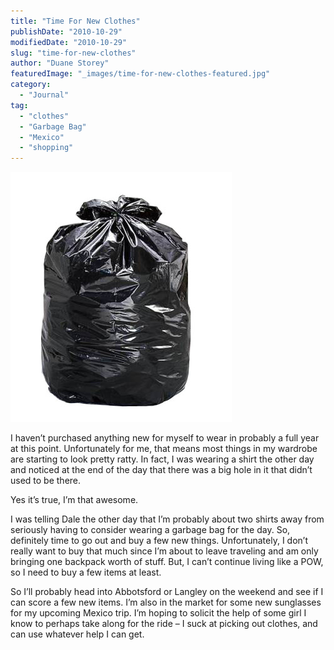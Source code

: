 ```yaml
---
title: "Time For New Clothes"
publishDate: "2010-10-29"
modifiedDate: "2010-10-29"
slug: "time-for-new-clothes"
author: "Duane Storey"
featuredImage: "_images/time-for-new-clothes-featured.jpg"
category:
  - "Journal"
tag:
  - "clothes"
  - "Garbage Bag"
  - "Mexico"
  - "shopping"
---
```


[![](_images/time-for-new-clothes-1.jpg "Garbage Bag")](http://www.migratorynerd.com/wordpress/wp-content/uploads/2010/10/garbage-bag.jpg)

I haven’t purchased anything new for myself to wear in probably a full year at this point. Unfortunately for me, that means most things in my wardrobe are starting to look pretty ratty. In fact, I was wearing a shirt the other day and noticed at the end of the day that there was a big hole in it that didn’t used to be there.

Yes it’s true, I’m that awesome.

I was telling Dale the other day that I’m probably about two shirts away from seriously having to consider wearing a garbage bag for the day. So, definitely time to go out and buy a few new things. Unfortunately, I don’t really want to buy that much since I’m about to leave traveling and am only bringing one backpack worth of stuff. But, I can’t continue living like a POW, so I need to buy a few items at least.

So I’ll probably head into Abbotsford or Langley on the weekend and see if I can score a few new items. I’m also in the market for some new sunglasses for my upcoming Mexico trip. I’m hoping to solicit the help of some girl I know to perhaps take along for the ride – I suck at picking out clothes, and can use whatever help I can get.